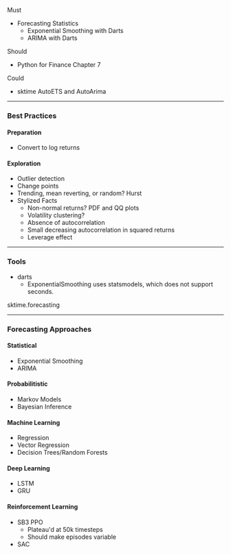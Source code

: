 Must
* Forecasting Statistics
    * Exponential Smoothing with Darts
    * ARIMA with Darts

Should
* Python for Finance Chapter 7

Could
* sktime AutoETS and AutoArima



---
### Best Practices
#### Preparation
* Convert to log returns

#### Exploration 
* Outlier detection
* Change points
* Trending, mean reverting, or random?   Hurst
* Stylized Facts
    * Non-normal returns?  PDF and QQ plots
    * Volatility clustering?
    * Absence of autocorrelation
    * Small decreasing autocorrelation in squared returns
    * Leverage effect

---
### Tools
* darts
    * ExponentialSmoothing uses statsmodels, which does not support seconds.

sktime.forecasting

---
### Forecasting Approaches
#### Statistical  
* Exponential Smoothing
* ARIMA

#### Probabilitistic    
* Markov Models
* Bayesian Inference

#### Machine Learning    
* Regression
* Vector Regression
* Decision Trees/Random Forests

#### Deep Learning    
* LSTM
* GRU

#### Reinforcement Learning    
* SB3 PPO
    * Plateau'd at 50k timesteps
    * Should make episodes variable
* SAC



